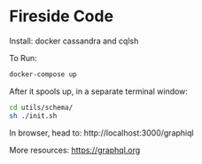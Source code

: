 # Fireside Code

Install:
docker
cassandra and cqlsh

To Run:

```sh
docker-compose up
```

After it spools up, in a separate terminal window:

```sh
cd utils/schema/
sh ./init.sh
```

In browser, head to:
http://localhost:3000/graphiql

More resources:
https://graphql.org
